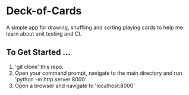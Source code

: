 # Deck-of-Cards

A simple app for drawing, shuffling and sorting playing cards to help me learn about unit testing and CI.

## To Get Started ...

1. 'git clone' this repo.
2. Open your command prompt, navigate to the main directory and run 'python -m http.server 8000'
3. Open a browser and navigate to 'localhost:8000'
